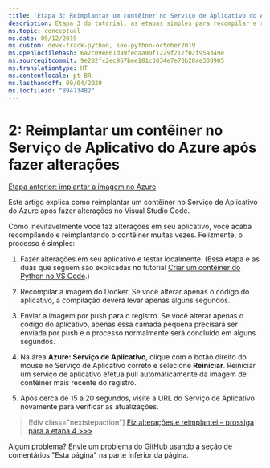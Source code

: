 ```yaml
---
title: 'Etapa 3: Reimplantar um contêiner no Serviço de Aplicativo do Azure após fazer alterações no Visual Studio Code'
description: Etapa 3 do tutorial, as etapas simples para recompilar e reimplantar uma imagem de contêiner.
ms.topic: conceptual
ms.date: 09/12/2019
ms.custom: devx-track-python, seo-python-october2019
ms.openlocfilehash: 6a2c09e861da9fedaa90f1229f212f02f95a349e
ms.sourcegitcommit: 9e282fc2ec967bee181c3034e7e70b28ae308905
ms.translationtype: HT
ms.contentlocale: pt-BR
ms.lasthandoff: 09/04/2020
ms.locfileid: "89473482"
---
```

# <a name="2-redeploy-a-container-to-azure-app-service-after-making-changes"></a>2: Reimplantar um contêiner no Serviço de Aplicativo do Azure após fazer alterações

[Etapa anterior: implantar a imagem no Azure](tutorial-deploy-containers-02.md)

Este artigo explica como reimplantar um contêiner no Serviço de Aplicativo do Azure após fazer alterações no Visual Studio Code.

Como inevitavelmente você faz alterações em seu aplicativo, você acaba recompilando e reimplantando o contêiner muitas vezes. Felizmente, o processo é simples:

1. Fazer alterações em seu aplicativo e testar localmente. (Essa etapa e as duas que seguem são explicadas no tutorial [Criar um contêiner do Python no VS Code](https://code.visualstudio.com/docs/python/tutorial-create-containers).)

1. Recompilar a imagem do Docker. Se você alterar apenas o código do aplicativo, a compilação deverá levar apenas alguns segundos.

1. Enviar a imagem por push para o registro. Se você alterar apenas o código do aplicativo, apenas essa camada pequena precisará ser enviada por push e o processo normalmente será concluído em alguns segundos.

1. Na área **Azure: Serviço de Aplicativo**, clique com o botão direito do mouse no Serviço de Aplicativo correto e selecione **Reiniciar**. Reiniciar um serviço de aplicativo efetua pull automaticamente da imagem de contêiner mais recente do registro.

1. Após cerca de 15 a 20 segundos, visite a URL do Serviço de Aplicativo novamente para verificar as atualizações.

> [!div class="nextstepaction"]
> [Fiz alterações e reimplantei – prossiga para a etapa 4 >>>](tutorial-deploy-containers-04.md)

Algum problema? Envie um problema do GitHub usando a seção de comentários "Esta página" na parte inferior da página.
